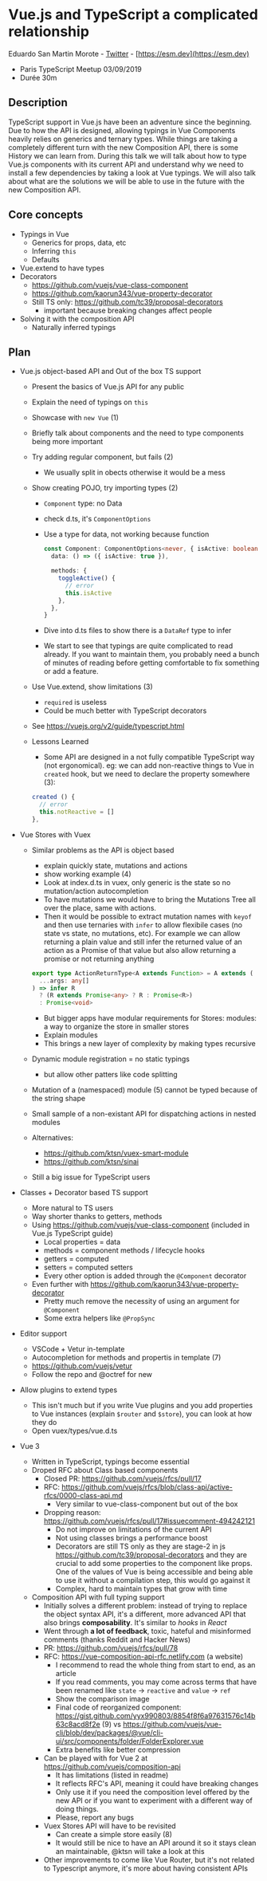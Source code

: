 # Vue.js and TypeScript a complicated relationship

Eduardo San Martin Morote - [Twitter](https://twitter.com/posva) - [https://esm.dev](https://esm.dev)

- Paris TypeScript Meetup 03/09/2019
- Durée 30m

## Description

TypeScript support in Vue.js have been an adventure since the beginning. Due to how the API is designed, allowing typings in Vue Components heavily relies on generics and ternary types. While things are taking a completely different turn with the new Composition API, there is some History we can learn from. During this talk we will talk about how to type Vue.js components with its current API and understand why we need to install a few dependencies by taking a look at Vue typings. We will also talk about what are the solutions we will be able to use in the future with the new Composition API.

## Core concepts

- Typings in Vue
  - Generics for props, data, etc
  - Inferring `this`
  - Defaults
- Vue.extend to have types
- Decorators
  - https://github.com/vuejs/vue-class-component
  - https://github.com/kaorun343/vue-property-decorator
  - Still TS only: https://github.com/tc39/proposal-decorators
    - important because breaking changes affect people
- Solving it with the composition API
  - Naturally inferred typings

## Plan

- Vue.js object-based API and Out of the box TS support

  - Present the basics of Vue.js API for any public
  - Explain the need of typings on `this`
  - Showcase with `new Vue` (1)
  - Briefly talk about components and the need to type components being more important
  - Try adding regular component, but fails (2)
    - We usually split in obects otherwise it would be a mess
  - Show creating POJO, try importing types (2)

    - `Component` type: no Data
    - check d.ts, it's `ComponentOptions`
    - Use a type for data, not working because function

      ```ts
      const Component: ComponentOptions<never, { isActive: boolean }> = {
        data: () => ({ isActive: true }),

        methods: {
          toggleActive() {
            // error
            this.isActive
          },
        },
      }
      ```

    - Dive into d.ts files to show there is a `DataRef` type to infer
    - We start to see that typings are quite complicated to read already. If you want to maintain them, you probably need a bunch of minutes of reading before getting comfortable to fix something or add a feature.

  - Use Vue.extend, show limitations (3)
    - `required` is useless
    - Could be much better with TypeScript decorators
  - See https://vuejs.org/v2/guide/typescript.html
  - Lessons Learned

    - Some API are designed in a not fully compatible TypeScript way (not ergonomical). eg: we can add non-reactive things to Vue in `created` hook, but we need to declare the property somewhere (3):

    ```ts
    created () {
      // error
      this.notReactive = []
    },
    ```

- Vue Stores with Vuex

  - Similar problems as the API is object based

    - explain quickly state, mutations and actions
    - show working example (4)
    - Look at index.d.ts in vuex, only generic is the state so no mutation/action autocompletion
    - To have mutations we would have to bring the Mutations Tree all over the place, same with actions.
    - Then it would be possible to extract mutation names with `keyof` and then use ternaries with `infer` to allow flexibile cases (no state vs state, no mutations, etc). For example we can allow returning a plain value and still infer the returned value of an action as a Promise of that value but also allow returning a promise or not returning anything

    ```ts
    export type ActionReturnType<A extends Function> = A extends (
      ...args: any[]
    ) => infer R
      ? (R extends Promise<any> ? R : Promise<R>)
      : Promise<void>
    ```

    - But bigger apps have modular requirements for Stores: modules: a way to organize the store in smaller stores
    - Explain modules
    - This brings a new layer of complexity by making types recursive

  - Dynamic module registration = no static typings
    - but allow other patters like code splitting
  - Mutation of a (namespaced) module (5) cannot be typed because of the string shape
  - Small sample of a non-existant API for dispatching actions in nested modules
  - Alternatives:
    - https://github.com/ktsn/vuex-smart-module
    - https://github.com/ktsn/sinai
  - Still a big issue for TypeScript users

- Classes + Decorator based TS support
  - More natural to TS users
  - Way shorter thanks to getters, methods
  - Using https://github.com/vuejs/vue-class-component (included in Vue.js TypeScript guide)
    - Local properties = data
    - methods = component methods / lifecycle hooks
    - getters = computed
    - setters = computed setters
    - Every other option is added through the `@Component` decorator
  - Even further with https://github.com/kaorun343/vue-property-decorator
    - Pretty much remove the necessity of using an argument for `@Component`
    - Some extra helpers like `@PropSync`
- Editor support
  - VSCode + Vetur in-template
  - Autocompletion for methods and propertis in template (7)
  - https://github.com/vuejs/vetur
  - Follow the repo and @octref for new
- Allow plugins to extend types
  - This isn't much but if you write Vue plugins and you add properties to Vue instances (explain `$router` and `$store`), you can look at how they do
  - Open vuex/types/vue.d.ts
- Vue 3
  - Written in TypeScript, typings become essential
  - Droped RFC about Class based components
    - Closed PR: https://github.com/vuejs/rfcs/pull/17
    - RFC: https://github.com/vuejs/rfcs/blob/class-api/active-rfcs/0000-class-api.md
      - Very similar to vue-class-component but out of the box
    - Dropping reason: https://github.com/vuejs/rfcs/pull/17#issuecomment-494242121
      - Do not improve on limitations of the current API
      - Not using classes brings a performance boost
      - Decorators are still TS only as they are stage-2 in js https://github.com/tc39/proposal-decorators and they are crucial to add some properties to the component like props. One of the values of Vue is being accessible and being able to use it without a compilation step, this would go against it
      - Complex, hard to maintain types that grow with time
  - Composition API with full typing support
    - Initially solves a different problem: instead of trying to replace the object syntax API, it's a different, more advanced API that also brings **composability**. It's similar to _hooks_ in _React_
    - Went through **a lot of feedback**, toxic, hateful and misinformed comments (thanks Reddit and Hacker News)
    - PR: https://github.com/vuejs/rfcs/pull/78
    - RFC: https://vue-composition-api-rfc.netlify.com (a website)
      - I recommend to read the whole thing from start to end, as an article
      - If you read comments, you may come across terms that have been renamed like `state` -> `reactive` and `value` -> `ref`
      - Show the comparison image
      - Final code of reorganized component: https://gist.github.com/yyx990803/8854f8f6a97631576c14b63c8acd8f2e (9) vs https://github.com/vuejs/vue-cli/blob/dev/packages/@vue/cli-ui/src/components/folder/FolderExplorer.vue
      - Extra benefits like better compression
    - Can be played with for Vue 2 at https://github.com/vuejs/composition-api
      - It has limitations (listed in readme)
      - It reflects RFC's API, meaning it could have breaking changes
      - Only use it if you need the composition level offered by the new API or if you want to experiment with a different way of doing things.
      - Please, report any bugs
    - Vuex Stores API will have to be revisited
      - Can create a simple store easily (8)
      - It would still be nice to have an API around it so it stays clean an maintainable, @ktsn will take a look at this
    - Other improvements to come like Vue Router, but it's not related to Typescript anymore, it's more about having consistent APIs

